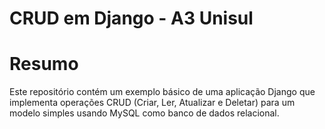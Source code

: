 # CRUD em Django - A3 Unisul
# Resumo
Este repositório contém um exemplo básico de uma aplicação Django que implementa operações CRUD (Criar, Ler, Atualizar e Deletar) para um modelo simples usando MySQL como banco de dados relacional.
